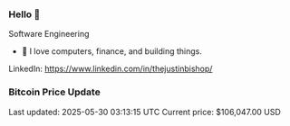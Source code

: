 ### Hello 🤙  

Software Engineering

- 🔭 I love computers, finance, and building things.
  
LinkedIn: https://www.linkedin.com/in/thejustinbishop/  




































































































































































































































































































































































































































































































































### Bitcoin Price Update
Last updated: 2025-05-30 03:13:15 UTC
Current price: $106,047.00 USD

